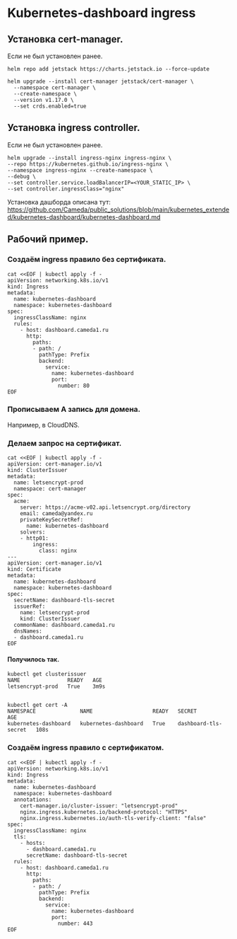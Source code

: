 # Kubernetes-dashboard ingress

## Установка cert-manager.
Если не был установлен ранее.
```
helm repo add jetstack https://charts.jetstack.io --force-update

helm upgrade --install cert-manager jetstack/cert-manager \
  --namespace cert-manager \
  --create-namespace \
  --version v1.17.0 \
  --set crds.enabled=true
```

## Установка ingress controller.
Если не был установлен ранее.
```
helm upgrade --install ingress-nginx ingress-nginx \
--repo https://kubernetes.github.io/ingress-nginx \
--namespace ingress-nginx --create-namespace \
--debug \
--set controller.service.loadBalancerIP=<YOUR_STATIC_IP> \
--set controller.ingressClass="nginx"
```

Установка дашборда описана тут: 
https://github.com/Cameda/public_solutions/blob/main/kubernetes_extended/kubernetes-dashboard/kubernetes-dashboard.md

## Рабочий пример.

### Создаём ingress правило без сертификата.
```
cat <<EOF | kubectl apply -f -
apiVersion: networking.k8s.io/v1
kind: Ingress
metadata:
  name: kubernetes-dashboard
  namespace: kubernetes-dashboard
spec:
  ingressClassName: nginx
  rules:
    - host: dashboard.cameda1.ru
      http:
        paths:
        - path: /
          pathType: Prefix
          backend:
            service:
              name: kubernetes-dashboard
              port:
                number: 80
EOF
```

### Прописываем А запись для домена.
Например, в CloudDNS.

### Делаем запрос на сертификат.
```
cat <<EOF | kubectl apply -f -
apiVersion: cert-manager.io/v1
kind: ClusterIssuer
metadata:
  name: letsencrypt-prod
  namespace: cert-manager
spec:
  acme:
    server: https://acme-v02.api.letsencrypt.org/directory
    email: cameda@yandex.ru
    privateKeySecretRef:
      name: kubernetes-dashboard
    solvers:
    - http01:
        ingress:
          class: nginx
---
apiVersion: cert-manager.io/v1
kind: Certificate
metadata:
  name: kubernetes-dashboard
  namespace: kubernetes-dashboard
spec:
  secretName: dashboard-tls-secret
  issuerRef:
    name: letsencrypt-prod
    kind: ClusterIssuer
  commonName: dashboard.cameda1.ru
  dnsNames:
  - dashboard.cameda1.ru
EOF
```

#### Получилось так.
```
kubectl get clusterissuer
NAME               READY   AGE
letsencrypt-prod   True    3m9s


kubectl get cert -A
NAMESPACE              NAME                   READY   SECRET                 AGE
kubernetes-dashboard   kubernetes-dashboard   True    dashboard-tls-secret   108s
```

### Создаём ingress правило с сертификатом.
```
cat <<EOF | kubectl apply -f -
apiVersion: networking.k8s.io/v1
kind: Ingress
metadata:
  name: kubernetes-dashboard
  namespace: kubernetes-dashboard
  annotations:
    cert-manager.io/cluster-issuer: "letsencrypt-prod"
    nginx.ingress.kubernetes.io/backend-protocol: "HTTPS"
    nginx.ingress.kubernetes.io/auth-tls-verify-client: "false"
spec:
  ingressClassName: nginx
  tls:
    - hosts:
      - dashboard.cameda1.ru
      secretName: dashboard-tls-secret
  rules:
    - host: dashboard.cameda1.ru
      http:
        paths:
        - path: /
          pathType: Prefix
          backend:
            service:
              name: kubernetes-dashboard
              port:
                number: 443
EOF
```
